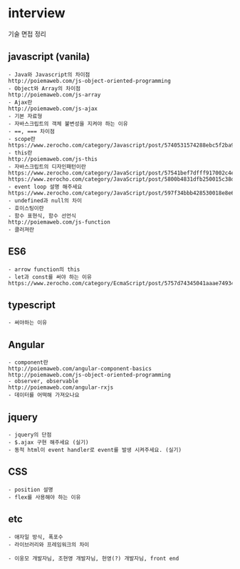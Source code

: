 # interview
기술 면접 정리
## javascript (vanila)
    - Java와 Javascript의 차이점
    http://poiemaweb.com/js-object-oriented-programming
    - Object와 Array의 차이점
    http://poiemaweb.com/js-array
    - Ajax란
    http://poiemaweb.com/js-ajax
    - 기본 자료형
    - 자바스크립트의 객체 불변성을 지켜야 하는 이유
    - ==, === 차이점
    - scope란
    https://www.zerocho.com/category/Javascript/post/5740531574288ebc5f2ba97e
    - this란
    http://poiemaweb.com/js-this
    - 자바스크립트의 디자인패턴이란
    https://www.zerocho.com/category/JavaScript/post/57541bef7dfff917002c4e86
    https://www.zerocho.com/category/JavaScript/post/5800b4831dfb250015c38db5
    - event loop 설명 해주세요
    https://www.zerocho.com/category/JavaScript/post/597f34bbb428530018e8e6e2
    - undefined과 null의 차이
    - 호이스팅이란
    - 함수 표현식, 함수 선언식
    http://poiemaweb.com/js-function
    - 클러져란
## ES6
    - arrow function의 this
    - let과 const를 써야 하는 이유
    https://www.zerocho.com/category/EcmaScript/post/5757d74345041aaae7493479
## typescript
    - 써야하는 이유
## Angular 
    - component란
    http://poiemaweb.com/angular-component-basics
    http://poiemaweb.com/js-object-oriented-programming
    - observer, observable
    http://poiemaweb.com/angular-rxjs
    - 데이터를 어떡해 가져오나요
## jquery
    - jquery의 단점
    - $.ajax 구현 해주세요 (실기)
    - 동적 html이 event handler로 event를 발생 시켜주세요. (실기)

## CSS
    - position 설명
    - flex를 사용해야 하는 이유
## etc
    - 애자일 방식, 폭포수
    - 라이브러리와 프레임워크의 차이

    - 이웅모 개발자님, 조현영 개발자님, 헌영(?) 개발자님, front end 

